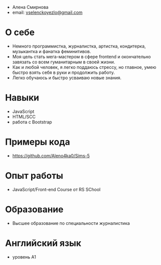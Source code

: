 - Алена Смирнова
- email: vselenckoyezlo@gmail.com
# O себе
- Немного программистка, журналистка, артистка, кондитерка, музыкантка и фанатка феминитивов.
- Моя цель стать мега-мастером в сфере frontend и окончательно завязать со всем гуманитарным в своей жизни.
- Как и любой человек, я легко поддаюсь стрессу, но главное, умею быстро взять себя в руки и продолжить работу.
- Легко обучаюсь и быстро усваиваю новые знания.

# Навыки 
- JavaScript
- HTML/SCC
- работа с Bootstrap

# Примeры кода
- https://github.com/Aleno4ka0/Sims-5


# Опыт работы
- JavaScript/Front-end Course от RS SChool

# Образование 
 - Высшее образование по специальности журналистика
# Английский язык
- уровень A1